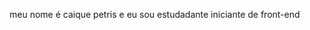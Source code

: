 meu nome é caique petris e eu sou estudadante iniciante de front-end 

<!---
caiquepetris2/caiquepetris2 is a ✨ special ✨ repository because its `README.md` (this file) appears on your GitHub profile.
You can click the Preview link to take a look at your changes.
--->
